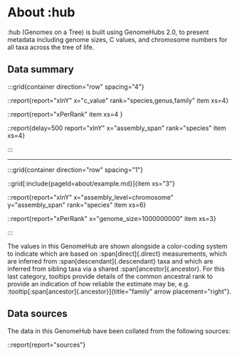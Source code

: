 # About :hub

:hub (Genomes on a Tree) is built using GenomeHubs 2.0, to present metadata including genome sizes, C values, and chromosome numbers for all taxa across the tree of life.

## Data summary

:::grid{container direction="row" spacing="4"}

::report{report="xInY" x="c_value" rank="species,genus,family" item xs=4}

::report{report="xPerRank" item xs=4 }

::report{delay=500 report="xInY" x="assembly_span" rank="species" item xs=4}

:::

---

:::grid{container direction="row" spacing="1"}

::grid[:include{pageId=about/example.md}]{item xs="3"}

::report{report="xInY" x="assembly_level=chromosome" y="assembly_span" rank="species" item xs=6}

::report{report="xPerRank" x="genome_size>1000000000" item xs=3}

:::

The values in this GenomeHub are shown alongside a color-coding system to indicate which are based on :span[direct]{.direct} measurements, which are inferred from :span[descendant]{.descendant} taxa and which are inferred from sibling taxa via a shared :span[ancestor]{.ancestor}. For this last category, tooltips provide details of the common ancestral rank to provide an indication of how reliable the estimate may be, e.g. :tooltip[:span[ancestor]{.ancestor}]{title="family" arrow placement="right"}.

## Data sources

The data in this GenomeHub have been collated from the following sources:

::report{report="sources"}
